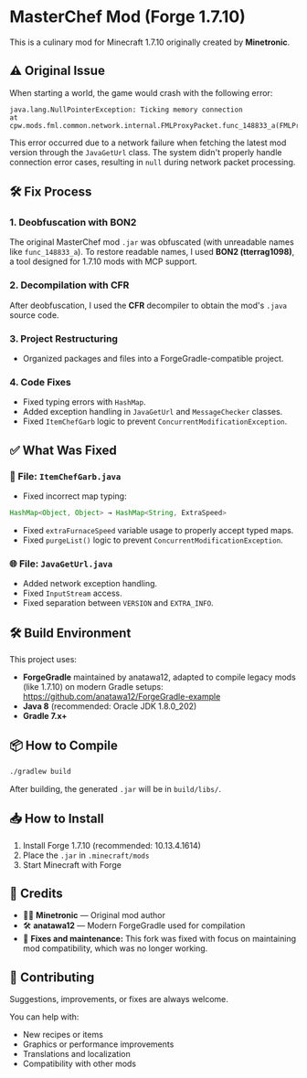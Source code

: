 # **MasterChef Mod (Forge 1.7.10)**

This is a culinary mod for Minecraft 1.7.10 originally created by **Minetronic**.

## **⚠️ Original Issue**

When starting a world, the game would crash with the following error:
```
java.lang.NullPointerException: Ticking memory connection 
at cpw.mods.fml.common.network.internal.FMLProxyPacket.func_148833_a(FMLProxyPacket.java:101)
```

This error occurred due to a network failure when fetching the latest mod version through the `JavaGetUrl` class. The system didn't properly handle connection error cases, resulting in `null` during network packet processing.

## **🛠️ Fix Process**

### 1. **Deobfuscation with BON2**
The original MasterChef mod `.jar` was obfuscated (with unreadable names like `func_148833_a`). To restore readable names, I used **BON2 (tterrag1098)**, a tool designed for 1.7.10 mods with MCP support.

### 2. **Decompilation with CFR**
After deobfuscation, I used the **CFR** decompiler to obtain the mod's `.java` source code.

### 3. **Project Restructuring**
* Organized packages and files into a ForgeGradle-compatible project.

### 4. **Code Fixes**
* Fixed typing errors with `HashMap`.
* Added exception handling in `JavaGetUrl` and `MessageChecker` classes.
* Fixed `ItemChefGarb` logic to prevent `ConcurrentModificationException`.

## **✅ What Was Fixed**

### **🔧 File: `ItemChefGarb.java`**
* Fixed incorrect map typing:
```java
HashMap<Object, Object> → HashMap<String, ExtraSpeed>
```
* Fixed `extraFurnaceSpeed` variable usage to properly accept typed maps.
* Fixed `purgeList()` logic to prevent `ConcurrentModificationException`.

### **🌐 File: `JavaGetUrl.java`**
* Added network exception handling.
* Fixed `InputStream` access.
* Fixed separation between `VERSION` and `EXTRA_INFO`.

## **🛠️ Build Environment**

This project uses:
* **ForgeGradle** maintained by anatawa12, adapted to compile legacy mods (like 1.7.10) on modern Gradle setups: https://github.com/anatawa12/ForgeGradle-example
* **Java 8** (recommended: Oracle JDK 1.8.0_202)
* **Gradle 7.x+**

## **📦 How to Compile**

```bash
./gradlew build
```

After building, the generated `.jar` will be in `build/libs/`.

## **📥 How to Install**

1. Install Forge 1.7.10 (recommended: 10.13.4.1614)
2. Place the `.jar` in `.minecraft/mods`
3. Start Minecraft with Forge

## **👥 Credits**

* 👨‍🍳 **Minetronic** — Original mod author
* 🛠️ **anatawa12** — Modern ForgeGradle used for compilation
* 🔁 **Fixes and maintenance:** This fork was fixed with focus on maintaining mod compatibility, which was no longer working.

## **🤝 Contributing**

Suggestions, improvements, or fixes are always welcome.

You can help with:
* New recipes or items
* Graphics or performance improvements
* Translations and localization
* Compatibility with other mods
